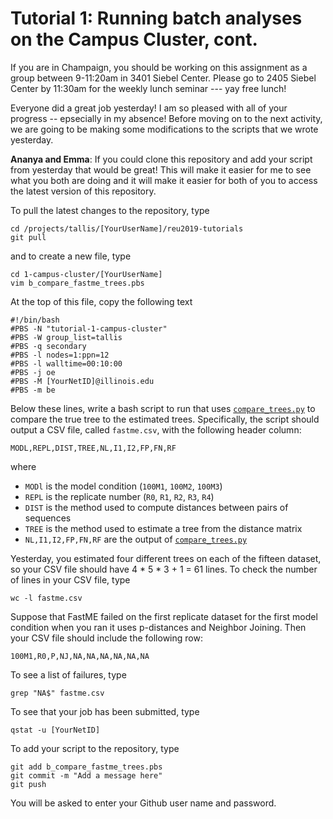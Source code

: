 Tutorial 1: Running batch analyses on the Campus Cluster, cont.
===============================================================
If you are in Champaign, you should be working on this assignment as a group between 9-11:20am in 3401 Siebel Center. Please go to 2405 Siebel Center by 11:30am for the weekly lunch seminar --- yay free lunch!

Everyone did a great job yesterday! I am so pleased with all of your progress -- epsecially in my absence! Before moving on to the next activity, we are going to be making some modifications to the scripts that we wrote yesterday.

**Ananya and Emma**: If you could clone this repository and add your script from yesterday that would be great! This will make it easier for me to see what you both are doing and it will make it easier for both of you to access the latest version of this repository.

To pull the latest changes to the repository, type

```
cd /projects/tallis/[YourUserName]/reu2019-tutorials
git pull
```

and to create a new file, type

```
cd 1-campus-cluster/[YourUserName]
vim b_compare_fastme_trees.pbs
```

At the top of this file, copy the following text

```
#!/bin/bash
#PBS -N "tutorial-1-campus-cluster"
#PBS -W group_list=tallis
#PBS -q secondary
#PBS -l nodes=1:ppn=12
#PBS -l walltime=00:10:00
#PBS -j oe
#PBS -M [YourNetID]@illinois.edu
#PBS -m be
```

Below these lines, write a bash script to run that uses [`compare_trees.py`](../tools/compare_trees.py) to compare the true tree to the estimated trees. Specifically, the script should output a CSV file, called `fastme.csv`, with the following header column:

```
MODL,REPL,DIST,TREE,NL,I1,I2,FP,FN,RF
```

where

+ `MODl` is the model condition (`100M1`, `100M2`, `100M3`)
+ `REPL` is the replicate number (`R0`, `R1`, `R2`, `R3`, `R4`)
+ `DIST` is the method used to compute distances between pairs of sequences
+ `TREE` is the method used to estimate a tree from the distance matrix
+ `NL,I1,I2,FP,FN,RF` are the output of [`compare_trees.py`](../tools/compare_trees.py)

Yesterday, you estimated four different trees on each of the fifteen dataset, so your CSV file should have 4 * 5 * 3 + 1 = 61 lines. To check the number of lines in your CSV file, type

```
wc -l fastme.csv
```

Suppose that FastME failed on the first replicate dataset for the first model condition when you ran it uses p-distances and Neighbor Joining. Then your CSV file should include the following row:

```
100M1,R0,P,NJ,NA,NA,NA,NA,NA,NA
```

To see a list of failures, type

```
grep "NA$" fastme.csv
```

To see that your job has been submitted, type

```
qstat -u [YourNetID]
```

To add your script to the repository, type

```
git add b_compare_fastme_trees.pbs
git commit -m "Add a message here"
git push
```

You will be asked to enter your Github user name and password.
